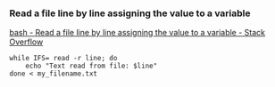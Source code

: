 ###  Read a file line by line assigning the value to a variable


[bash - Read a file line by line assigning the value to a variable - Stack Overflow](https://stackoverflow.com/questions/10929453/read-a-file-line-by-line-assigning-the-value-to-a-variable "bash - Read a file line by line assigning the value to a variable - Stack Overflow")


 

```shell
while IFS= read -r line; do
    echo "Text read from file: $line"
done < my_filename.txt
```
